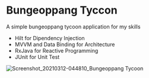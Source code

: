 # Bungeoppang Tyccon
A simple bungeoppang tycoon application for my skills
* Hilt for Dipendency Injection
* MVVM and Data Binding for Architecture
* RxJava for Reactive Programming
* JUnit for Unit Test

![Screenshot_20210312-044810_Bungeoppang Tycoon](https://user-images.githubusercontent.com/37973204/110847229-01ddb100-82f0-11eb-862f-8893b7983d48.jpg)
